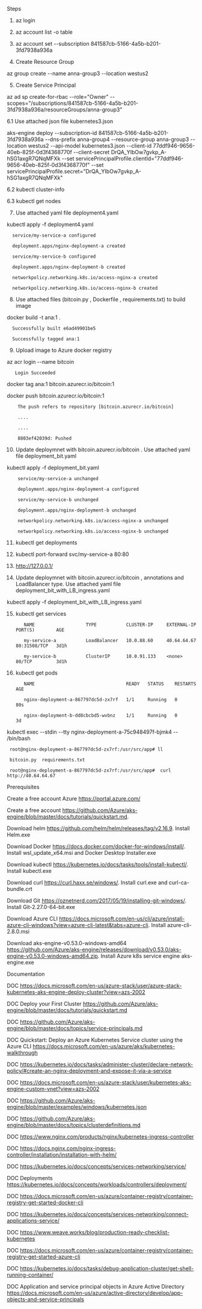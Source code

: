 Steps

1. az login

2. az account list -o table

3. az account set --subscription 841587cb-5166-4a5b-b201-3fd7938a936a

4. Create Resource Group 

az group create --name anna-group3 --location westus2

5. Create Service Principal

az ad sp create-for-rbac --role="Owner" --scopes="/subscriptions/841587cb-5166-4a5b-b201-3fd7938a936a/resourceGroups/anna-group3"

6.1 Use  attached json file kubernetes3.json 

aks-engine deploy --subscription-id 841587cb-5166-4a5b-b201-3fd7938a936a  --dns-prefix anna-group4  --resource-group anna-group3 --location westus2  --api-model  kubernetes3.json  --client-id 77ddf946-9656-40eb-825f-0d3f4368770f   --client-secret DrQA_YIbOw7gvkp_A-hSG1axgR7QNqMFXk  --set servicePrincipalProfile.clientId="77ddf946-9656-40eb-825f-0d3f4368770f" --set servicePrincipalProfile.secret="DrQA_YIbOw7gvkp_A-hSG1axgR7QNqMFXk"

6.2 kubectl cluster-info

6.3 kubectl get nodes

7. Use  attached yaml file deployment4.yaml

kubectl  apply -f  deployment4.yaml

      service/my-service-a configured

      deployment.apps/nginx-deployment-a created

      service/my-service-b configured

      deployment.apps/nginx-deployment-b created

      networkpolicy.networking.k8s.io/access-nginx-a created

      networkpolicy.networking.k8s.io/access-nginx-b created

8. Use attached files (bitcoin.py , Dockerfile , requirements.txt) to build image

docker build -t ana:1  .

      Successfully built e6ad49901be5
      
      Successfully tagged ana:1
      
 9. Upload image to Azure docker registry
 
 az acr login --name bitcoin
      
       Login Succeeded
 
 docker tag ana:1 bitcoin.azurecr.io/bitcoin:1
 
 docker push bitcoin.azurecr.io/bitcoin:1
 
        The push refers to repository [bitcoin.azurecr.io/bitcoin]
        
        ....
        
        ....
        
        8803ef42039d: Pushed
 
 10. Update deploymnet with bitcoin.azurecr.io/bitcoin . Use  attached yaml file deployment_bit.yaml
 
 kubectl  apply -f  deployment_bit.yaml
 
        service/my-service-a unchanged
        
        deployment.apps/nginx-deployment-a configured
        
        service/my-service-b unchanged
        
        deployment.apps/nginx-deployment-b unchanged
        
        networkpolicy.networking.k8s.io/access-nginx-a unchanged
        
        networkpolicy.networking.k8s.io/access-nginx-b unchanged
 
 11. kubectl get deployments
 
 12. kubectl port-forward svc/my-service-a 80:80

 13. http://127.0.0.1/
 
 14. Update deploymnet with bitcoin.azurecr.io/bitcoin , annotations and LoadBalancer type. Use  attached yaml file deployment_bit_with_LB_ingress.yaml
 
 kubectl  apply -f  deployment_bit_with_LB_ingress.yaml
 
 15. kubectl  get services
 
            NAME                   TYPE           CLUSTER-IP     EXTERNAL-IP   PORT(S)        AGE

            my-service-a           LoadBalancer   10.0.88.60     40.64.64.67   80:31508/TCP   3d1h

            my-service-b           ClusterIP      10.0.91.133    <none>        80/TCP         3d1h
 
 16. kubectl  get pods
 
            NAME                                  READY   STATUS    RESTARTS   AGE

            nginx-deployment-a-867797dc5d-zx7rf   1/1     Running   0          80s
            
            nginx-deployment-b-dd8cbcbd5-wvbnz    1/1     Running   0          3d
 
 
 kubectl  exec --stdin --tty nginx-deployment-a-75c948497f-bjmk4 -- /bin/bash
 
     root@nginx-deployment-a-867797dc5d-zx7rf:/usr/src/app# ll
     
     bitcoin.py  requirements.txt
     
     root@nginx-deployment-a-867797dc5d-zx7rf:/usr/src/app#  curl http://40.64.64.67
     
 
Prerequisites

Create a free account Azure  https://portal.azure.com/

Create a free account https://github.com/Azure/aks-engine/blob/master/docs/tutorials/quickstart.md.

Download helm https://github.com/helm/helm/releases/tag/v2.16.9.
Install Helm.exe

Download Docker https://docs.docker.com/docker-for-windows/install/.
Install wsl_update_x64.msi and Docker Desktop Installer.exe

Download kubectl https://kubernetes.io/docs/tasks/tools/install-kubectl/.
Install kubectl.exe

Download curl	https://curl.haxx.se/windows/.
Install curl.exe and curl-ca-bundle.crt

Download Git 	https://oznetnerd.com/2017/05/19/installing-git-windows/.
Install Git-2.27.0-64-bit.exe

Download Azure CLI https://docs.microsoft.com/en-us/cli/azure/install-azure-cli-windows?view=azure-cli-latest&tabs=azure-cli.
Install azure-cli-2.8.0.msi

Download aks-engine-v0.53.0-windows-amd64 https://github.com/Azure/aks-engine/releases/download/v0.53.0/aks-engine-v0.53.0-windows-amd64.zip.
Install Azure k8s  service  engine aks-engine.exe

Documentation

DOC  https://docs.microsoft.com/en-us/azure-stack/user/azure-stack-kubernetes-aks-engine-deploy-cluster?view=azs-2002

DOC  Deploy your First Cluster https://github.com/Azure/aks-engine/blob/master/docs/tutorials/quickstart.md

DOC  https://github.com/Azure/aks-engine/blob/master/docs/topics/service-principals.md

DOC  Quickstart: Deploy an Azure Kubernetes Service cluster using the Azure CLI https://docs.microsoft.com/en-us/azure/aks/kubernetes-walkthrough

DOC  https://kubernetes.io/docs/tasks/administer-cluster/declare-network-policy/#create-an-nginx-deployment-and-expose-it-via-a-service

DOC  https://docs.microsoft.com/en-us/azure-stack/user/kubernetes-aks-engine-custom-vnet?view=azs-2002
   
DOC  https://github.com/Azure/aks-engine/blob/master/examples/windows/kubernetes.json

DOC  https://github.com/Azure/aks-engine/blob/master/docs/topics/clusterdefinitions.md

DOC  https://www.nginx.com/products/nginx/kubernetes-ingress-controller

DOC  https://docs.nginx.com/nginx-ingress-controller/installation/installation-with-helm/

DOC  https://kubernetes.io/docs/concepts/services-networking/service/

DOC  Deployments https://kubernetes.io/docs/concepts/workloads/controllers/deployment/

DOC  https://docs.microsoft.com/en-us/azure/container-registry/container-registry-get-started-docker-cli

DOC  https://kubernetes.io/docs/concepts/services-networking/connect-applications-service/

DOC  https://www.weave.works/blog/production-ready-checklist-kubernetes

DOC  https://docs.microsoft.com/en-us/azure/container-registry/container-registry-get-started-azure-cli

DOC  https://kubernetes.io/docs/tasks/debug-application-cluster/get-shell-running-container/

DOC  Application and service principal objects in Azure Active Directory https://docs.microsoft.com/en-us/azure/active-directory/develop/app-objects-and-service-principals






